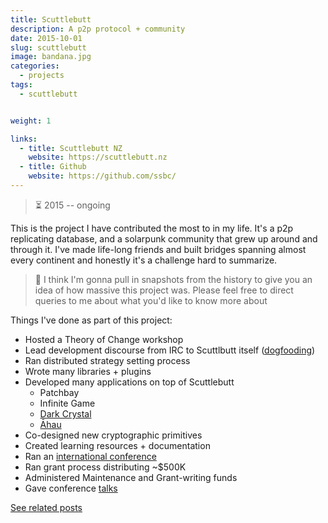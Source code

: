 ```yaml
---
title: Scuttlebutt
description: A p2p protocol + community
date: 2015-10-01
slug: scuttlebutt
image: bandana.jpg
categories:
  - projects
tags:
  - scuttlebutt


weight: 1

links:
  - title: Scuttlebutt NZ
    website: https://scuttlebutt.nz
  - title: Github
    website: https://github.com/ssbc/
---
```


> ⏳ 2015 -- ongoing <br />

This is the project I have contributed the most to in my life. It's a p2p
replicating database, and a solarpunk community that grew up around and through
it. I've made life-long friends and built bridges spanning almost every
continent and honestly it's a challenge hard to summarize.

> :construction: I think I'm gonna pull in snapshots from the history to give you an idea of how massive this project was.
> Please feel free to direct queries to me about what you'd like to know more about


Things I've done as part of this project:
- Hosted a Theory of Change workshop
- Lead development discourse from IRC to Scuttlbutt itself ([dogfooding](https://en.wikipedia.org/wiki/Eating_your_own_dog_food))
- Ran distributed strategy setting process
- Wrote many libraries + plugins
- Developed many applications on top of Scuttlebutt
    - Patchbay
    - Infinite Game
    - [Dark Crystal](/p/dark-crystal)
    - [Āhau](/p/ahau)
- Co-designed new cryptographic primitives
- Created learning resources + documentation
- Ran an [international conference](https://one.camp.scuttlebutt.nz/)
- Ran grant process distributing ~$500K
- Administered Maintenance and Grant-writing funds
- Gave conference [talks](/categories/talks/)




[See related posts](/tags/scuttlebutt)
